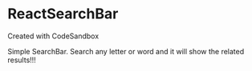# ReactSearchBar
Created with CodeSandbox

Simple SearchBar. Search any letter or word and it will show the related results!!!
